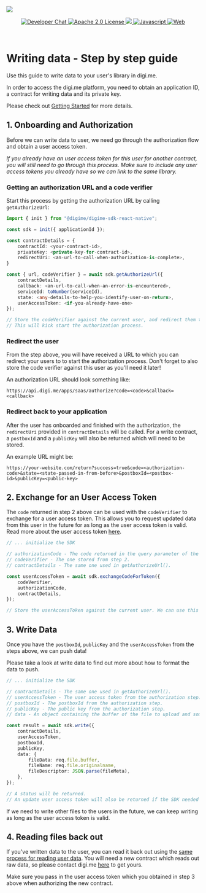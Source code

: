 ![](https://securedownloads.digi.me/partners/digime/SDKReadmeBanner.png)
<p align="center">
    <a href="https://developers.digi.me/slack/join">
        <img src="https://img.shields.io/badge/chat-slack-blueviolet.svg" alt="Developer Chat">
    </a>
    <a href="LICENSE">
        <img src="https://img.shields.io/badge/license-apache 2.0-blue.svg" alt="Apache 2.0 License">
    </a>
    <a href="#">
    	<img src="https://img.shields.io/badge/build-passing-brightgreen.svg">
    </a>
    <a href="https://www.javascript.com/">
        <img src="https://img.shields.io/badge/language-javascript-fcdc00.svg" alt="Javascript">
    </a>
    <a href="https://developers.digi.me/">
        <img src="https://img.shields.io/badge/web-digi.me-red.svg" alt="Web">
    </a>
</p>

<br>

# Writing data - Step by step guide

Use this guide to write data to your user's library in digi.me.

In order to access the digi.me platform, you need to obtain an application ID, a contract for writing data and its private key.

Please check out [Getting Started](./start.html) for more details.

## 1. Onboarding and Authorization
Before we can write data to user, we need go through the authorization flow and obtain a user access token.

*If you already have an user access token for this user for another contract, you will still need to go through this process. Make sure to include any user access tokens you already have so we can link to the same library.*

### Getting an authorization URL and a code verifier
Start this process by getting the authorization URL by calling `getAuthorizeUrl`:

```typescript
import { init } from "@digime/digime-sdk-react-native";

const sdk = init({ applicationId });

const contractDetails = {
    contractId: <your-contract-id>,
    privateKey: <private-key-for-contract-id>,
    redirectUri: <an-url-to-call-when-authorization-is-complete>,
}

const { url, codeVerifier } = await sdk.getAuthorizeUrl({
    contractDetails,
    callback: <an-url-to-call-when-an-error-is-encountered>,
    serviceId: toNumber(serviceId),
    state: <any-details-to-help-you-identify-user-on-return>,
    userAccessToken: <if-you-already-have-one>
});

// Store the codeVerifier against the current user, and redirect them to the url returned.
// This will kick start the authorization process.
```

### Redirect the user

From the step above, you will have received a URL to which you can redirect your users to to start the authorization process.
Don't forget to also store the code verifier against this user as you'll need it later!

An authorization URL should look something like:

```
https://api.digi.me/apps/saas/authorize?code=<code>&callback=<callback>
```

### Redirect back to your application

After the user has onboarded and finished with the authorization, the `redirectUri` provided in `contractDetails` will be called.
For a write contract, a `postboxId` and a `publicKey` will also be returned which will need to be stored.

An example URL might be:

```
https://your-website.com/return?success=true&code=<authorization-code>&state=<state-passed-in-from-before>&postboxId=<postbox-id>&publicKey=<public-key>
```


## 2. Exchange for an User Access Token
The `code` returned in step 2 above can be used with the `codeVerifier` to exchange for a user access token. This allows you to request updated data from this user in the future for as long as the user access token is valid. Read more about the user access token [here](../fundamentals/access-token.html).

```typescript
// ... initialize the SDK

// authorizationCode - The code returned in the query parameter of the returned URL.
// codeVerifier - The one stored from step 2.
// contractDetails - The same one used in getAuthorizeUrl().

const userAccessToken = await sdk.exchangeCodeForToken({
    codeVerifier,
    authorizationCode,
    contractDetails,
});

// Store the userAccessToken against the current user. We can use this for future reads.
```

## 3. Write Data
Once you have the `postboxId`, `publicKey` and the `userAccessToken` from the steps above, we can push data!

Please take a look at write data to find out more about how to format the data to push.

```typescript
// ... initialize the SDK

// contractDetails - The same one used in getAuthorizeUrl().
// userAccessToken - The user access token from the authorization step.
// postboxId - The postboxId from the authorization step.
// publicKey - The public key from the authorization step.
// data - An object containing the buffer of the file to upload and some meta data.

const result = await sdk.write({
    contractDetails,
    userAccessToken,
    postboxId,
    publicKey,
    data: {
        fileData: req.file.buffer,
        fileName: req.file.originalname,
        fileDescriptor: JSON.parse(fileMeta),
    },
});

// A status will be returned.
// An update user access token will also be returned if the SDK needed to refresh it.
```

If we need to write other files to the users in the future, we can keep writing as long as the user access token is valid.

## 4. Reading files back out

If you've written data to the user, you can read it back out using the [same process for reading user data](./read-data-overview.html). You will need a new contract which reads out raw data, so please contact digi.me [here](https://go.digi.me/developers/register) to get yours.

Make sure you pass in the user access token which you obtained in step 3 above when authorizing the new contract.
